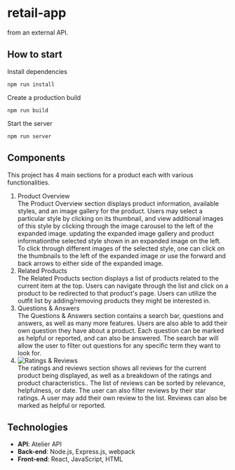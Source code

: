 # retail-app
from an external API.
## How to start
Install dependencies
```
npm run install
```
Create a production build
```
npm run build
```
Start the server
```
npm run server
```
## Components
This project has 4 main sections for a product each with various functionalities.
1. Product Overview
  <br>The Product Overview section displays product information, available styles, and an image gallery for the product. Users may select a particular style by clicking on its thumbnail, and view additional images of this style by clicking through the image carousel to the left of the expanded image. updating the expanded image gallery and product informationthe selected style shown in an expanded image on the left. To click through different images of the selected style, one can click on the thumbnails to the left of the expanded image or use the forward and back arrows to either side of the expanded image.
2. Related Products
  <br>The Related Products section displays a list of products related to the current item at the top. Users can navigate through the list and click on a product to be redirected to that product's page. Users can utilize the outfit list by adding/removing products they might be interested in.
3. Questions & Answers
  <br>The Questions & Answers section contains a search bar, questions and answers, as well as many more features. Users are also able to add their own question they have about a product. Each question can be marked as helpful or reported, and can also be answered. The search bar will allow the user to filter out questions for any specific term they want to look for.
4. ![Ratings & Reviews](https://github.com/HR-Zelda/retail-app/blob/main/Project%20Screenshots/Screen%20Shot%202022-07-23%20at%203.42.24%20PM.png)
  <br>The ratings and reviews section shows all reviews for the current product being displayed, as well as a breakdown of the ratings and product characteristics.. The list of reviews can be sorted by relevance, helpfulness, or date. The user can also filter reviews by their star ratings. A user may add their own review to the list. Reviews can also be marked as helpful or reported.
## Technologies
* **API**: Atelier API
* **Back-end**: Node.js, Express.js, webpack
* **Front-end**: React, JavaScript, HTML

